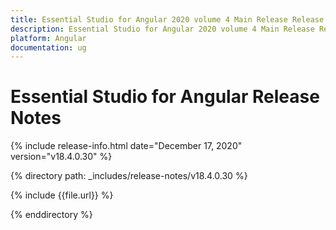 ```yaml
---
title: Essential Studio for Angular 2020 volume 4 Main Release Release Notes  
description: Essential Studio for Angular 2020 volume 4 Main Release Release Notes  
platform: Angular
documentation: ug
---
```


# Essential Studio for Angular  Release Notes  

{% include release-info.html date="December 17, 2020"  version="v18.4.0.30" %} 


{% directory path: _includes/release-notes/v18.4.0.30 %}

{% include {{file.url}} %}

{% enddirectory %}